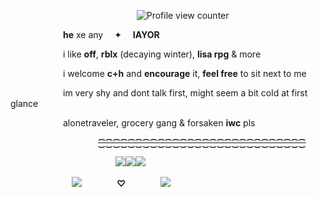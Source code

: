 <div align="left">

                  ![Profile view counter](https://komarev.com/ghpvc/?username=seraphilia&color=54a8c3&label=Is+that+so+?)

      **he** xe any   ✦  **IAYOR** 

      i like **off**, **rblx** (decaying winter), **lisa rpg**  &  more

      i welcome **c+h** and **encourage** it, **feel free** to sit next to me 

      im very shy and dont talk first, might seem a bit cold at first glance

      alonetraveler, grocery gang & forsaken **iwc** pls

          ~~**⁐⁐⁐⁐⁐⁐⁐⁐⁐⁐⁐⁐⁐⁐⁐⁐⁐⁐⁐⁐⁐⁐⁐⁐⁐⁐⁐⁐**~~

            ![](https://files.catbox.moe/t0ec3c.png)![](https://files.catbox.moe/gzdfmp.png)![](https://files.catbox.moe/kyvqw2.png)

       ![](https://files.catbox.moe/xm9c6h.png)    **♡**    ![](https://files.catbox.moe/0w4il1.png)






